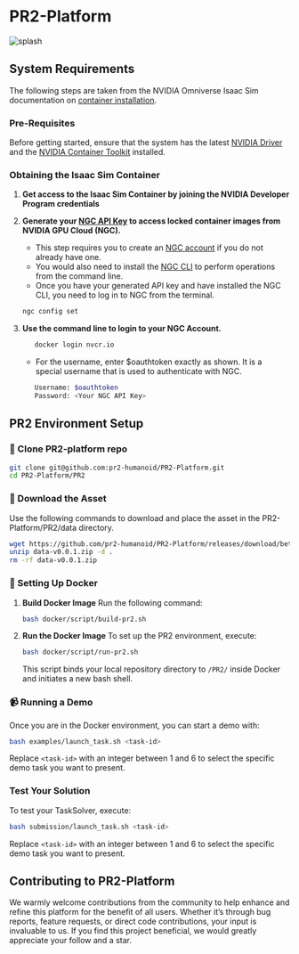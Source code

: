 # PR2-Platform 
![splash](Docs/assets/teaser.png)

## System Requirements

The following steps are taken from the NVIDIA Omniverse Isaac Sim documentation on [container installation](https://docs.omniverse.nvidia.com/isaacsim/latest/installation/install_container.html).

### Pre-Requisites

Before getting started, ensure that the system has the latest [NVIDIA Driver](https://www.nvidia.com/en-us/drivers/unix/) and the [NVIDIA Container Toolkit](https://docs.omniverse.nvidia.com/isaacsim/latest/installation/install_container.html) installed.


### Obtaining the Isaac Sim Container
1. **Get access to the Isaac Sim Container by joining the NVIDIA Developer Program credentials**
2. **Generate your [NGC API Key](https://docs.nvidia.com/ngc/ngc-overview/index.html#generating-api-key) to access locked container images from NVIDIA GPU Cloud (NGC).**
   - This step requires you to create an [NGC account](https://ngc.nvidia.com/signin) if you do not already have one.
   - You would also need to install the [NGC CLI](https://org.ngc.nvidia.com/setup/installers/cli) to perform operations from the command line. 
   - Once you have your generated API key and have installed the NGC CLI, you need to log in to NGC from the terminal.
   ```bash
   ngc config set
   ```

3. **Use the command line to login to your NGC Account.**
   ```bash
      docker login nvcr.io
   ```
   - For the username, enter $oauthtoken exactly as shown. It is a special username that is used to authenticate with NGC.
   ```bash
      Username: $oauthtoken
      Password: <Your NGC API Key>
   ```

 
## PR2 Environment Setup

### 🚀 Clone PR2-platform repo
   ```bash
   git clone git@github.com:pr2-humanoid/PR2-Platform.git
   cd PR2-Platform/PR2
   ```
### 🏡 Download the Asset
   Use the following commands to download and place the asset in the PR2-Platform/PR2/data directory. 
   ```bash
   wget https://github.com/pr2-humanoid/PR2-Platform/releases/download/beta/data-v0.0.1.zip
   unzip data-v0.0.1.zip -d . 
   rm -rf data-v0.0.1.zip
   ```
      
### 🐳 Setting Up Docker

1. **Build Docker Image**
   Run the following command:
   ```bash
   bash docker/script/build-pr2.sh
   ```

2. **Run the Docker Image**
   To set up the PR2 environment, execute:
   ```bash
   bash docker/script/run-pr2.sh
   ```
   This script binds your local repository directory to `/PR2/` inside Docker and initiates a new bash shell.

### 📹 Running a Demo

Once you are in the Docker environment, you can start a demo with:

```bash
bash examples/launch_task.sh <task-id>
```
Replace `<task-id>` with an integer between 1 and 6 to select the specific demo task you want to present.

### Test Your Solution

To test your TaskSolver, execute:

```bash
bash submission/launch_task.sh <task-id>
```
Replace `<task-id>` with an integer between 1 and 6 to select the specific demo task you want to present.

## Contributing to PR2-Platform

We warmly welcome contributions from the community to help enhance and refine this platform for the benefit of all users. Whether it’s through bug reports, feature requests, or direct code contributions, your input is invaluable to us. If you find this project beneficial, we would greatly appreciate your follow and a star.